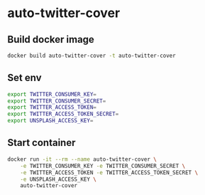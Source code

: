 # auto-twitter-cover

## Build docker image

```sh
docker build auto-twitter-cover -t auto-twitter-cover
```

## Set env

```sh
export TWITTER_CONSUMER_KEY=
export TWITTER_CONSUMER_SECRET=
export TWITTER_ACCESS_TOKEN=
export TWITTER_ACCESS_TOKEN_SECRET=
export UNSPLASH_ACCESS_KEY=
```

## Start container

```sh
docker run -it --rm --name auto-twitter-cover \
    -e TWITTER_CONSUMER_KEY -e TWITTER_CONSUMER_SECRET \
    -e TWITTER_ACCESS_TOKEN -e TWITTER_ACCESS_TOKEN_SECRET \
    -e UNSPLASH_ACCESS_KEY \
    auto-twitter-cover
```
